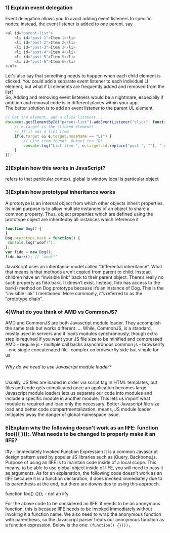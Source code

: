 ### 1) Explain event delegation
Event delegation allows you to avoid adding event listeners to specific nodes; instead, the event listener is added to one parent.
say
``` javascript
<ul id="parent-list">
	<li id="post-1">Item 1</li>
	<li id="post-2">Item 2</li>
	<li id="post-3">Item 3</li>
	<li id="post-4">Item 4</li>
	<li id="post-5">Item 5</li>
	<li id="post-6">Item 6</li>
</ul>
```
Let's also say that something needs to happen when each child element is clicked.
You could add a separate event listener to each individual LI element, 
but what if LI elements are frequently added and removed from the list?  
So, Adding and removing event listeners would be a nightmare, especially if addition and removal code is in different places within your app.  
The better solution is to add an event listener to the parent UL element.
``` javascript
// Get the element, add a click listener...
document.getElementById("parent-list").addEventListener("click", function(e) {
	// e.target is the clicked element!
	// If it was a list item
	if(e.target && e.target.nodeName == "LI") {
		// List item found!  Output the ID!
		console.log("List item ", e.target.id.replace("post-", ""), " was clicked!");
	}
});
```

### 2)Explain how this works in JavaScript?
refers to that particular context.
global is window
local is particular object

### 3)Explain how prototypal inheritance works
A prototype is an internal object from which other objects inherit properties. Its main purpose is to allow multiple instances of an object to share a common property. 
Thus, object properties which are defined using the prototype object are inheritedby all instances which reference it
``` javascript
function Dog() {
}
Dog.prototype.bark = function() {
 console.log(‘woof!’);
};
var fido = new Dog();
fido.bark(); // ‘woof!’
```
JavaScript uses an inheritance model called “differential inheritance”. What that means is that methods aren’t copied from parent to child. 
Instead, children have an “invisible link” back to their parent object.
There’s really no such property as fido.bark. It doesn’t exist. Instead, fido has access to the bark() method on Dog.prototype because it’s an instance of Dog. 
This is the “invisible link” I mentioned. More commonly, it’s referred to as the “prototype chain”.

### 4)What do you think of AMD vs CommonJS?
AMD and CommonJS are both Javascript module loader. They accomplish the same task but works different. ... While, CommonJS, is a standard, 
mostly used in servers and it loads modules synchronously, though extra step is required if you want your JS file size to be minified 
and compressed
AMD - require js - multiple call backs asynchronous
common js - browserify - one single concatenated file- complex on browserfiy side but simple for us

###### Why do we need to use Javascript module loader?
Usually, JS files are loaded in order via script tag in HTML templates, but files and code gets complicated once an application becomes large. 
Javascript module loaders lets us separate our code into modules and include a specific module in another module. 
This lets us import what module is required and load only the necessary. 
Better Javascript file size load and better code compartmentalization, means, JS module loader mitigates away the danger of global-namespace issue.

### 5)Explain why the following doesn't work as an IIFE: function foo(){ }();. What needs to be changed to properly make it an IIFE?
iffy -  Immediately Invoked Function Expression
  It is a common Javascript design pattern used by popular JS libraries such as jQuery, Backbone.js. 
  Purpose of using an IIFE is to maintain code inside of a local scope.
     This means, to be able to use global object inside of IIFE, you will need to pass it as arguments.
As for an explanation, the following code doesn’t work as an IIFE because it is a function declaration, it does invoked immediately due to its parenthesis at the end, but there are downsides to using this approach.

function foo() {}();    - not an iify

For the above code to be considered an IIFE, 
it needs to be an anonymous function, this is because IIFE needs to be Invoked Immediately without invoking it a function name. 
We also need to wrap the anonymous function with parenthesis, so the Javascript parser treats our anonymous function 
as a function expression.
Below is the one:
``` (function() {}()); ```

